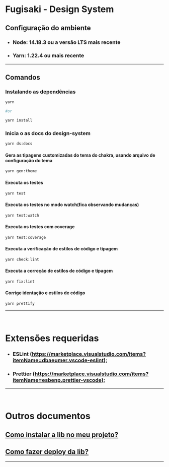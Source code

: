# Fugisaki - Design System

## Configuração do ambiente

- ### Node: 14.18.3 ou a versão LTS mais recente
- ### Yarn: 1.22.4 ou mais recente

---

## Comandos

### Instalando as dependências

```bash
yarn

#or

yarn install
```

### Inicia o as docs do design-system

```bash
yarn ds:docs
```

#### Gera as tipagens customizadas do tema do chakra, usando arquivo de configuração do tema

```bash
yarn gen:theme
```

#### Executa os testes

```bash
yarn test
```

#### Executa os testes no modo watch(fica observando mudanças)

```bash
yarn test:watch
```

#### Executa os testes com coverage

```bash
yarn test:coverage
```

#### Executa a verificação de estilos de código e tipagem

```bash
yarn check:lint
```

#### Executa a correção de estilos de código e tipagem

```bash
yarn fix:lint
```

#### Corrige identação e estilos de código

```bash
yarn prettify
```

---

&nbsp;

# Extensões requeridas

- ### ESLint (<https://marketplace.visualstudio.com/items?itemName=dbaeumer.vscode-eslint>);
- ### Prettier (<https://marketplace.visualstudio.com/items?itemName=esbenp.prettier-vscode>);

---

&nbsp;

# Outros documentos

## [Como instalar a lib no meu projeto?](./INSTALL.md)

## [Como fazer deploy da lib?](./DEPLOY.md)

---

&nbsp;
